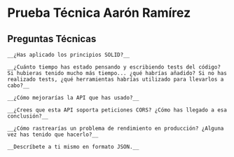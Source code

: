 # Prueba Técnica Aarón Ramírez

## Preguntas Técnicas
```
__¿Has aplicado los principios SOLID?__

```
```
__¿Cuánto tiempo has estado pensando y escribiendo tests del código? Si hubieras tenido mucho más tiempo... ¿qué habrías añadido? Si no has realizado tests, ¿qué herramientas habrías utilizado para llevarlos a cabo?__

```
```
__¿Cómo mejorarías la API que has usado?__

```
```
__¿Crees que esta API soporta peticiones CORS? ¿Cómo has llegado a esa conclusión?__

```
```
__¿Cómo rastrearías un problema de rendimiento en producción? ¿Alguna vez has tenido que hacerlo?__

```
```
__Descríbete a ti mismo en formato JSON.__

```
